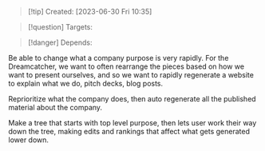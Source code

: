 
>[!tip] Created: [2023-06-30 Fri 10:35]

>[!question] Targets: 

>[!danger] Depends: 

Be able to change what a company purpose is very rapidly.  For the Dreamcatcher, we want to often rearrange the pieces based on how we want to present ourselves, and so we want to rapidly regenerate a website to explain what we do, pitch decks, blog posts.

Reprioritize what the company does, then auto regenerate all the published material about the company.

Make a tree that starts with top level purpose, then lets user work their way down the tree, making edits and rankings that affect what gets generated lower down.